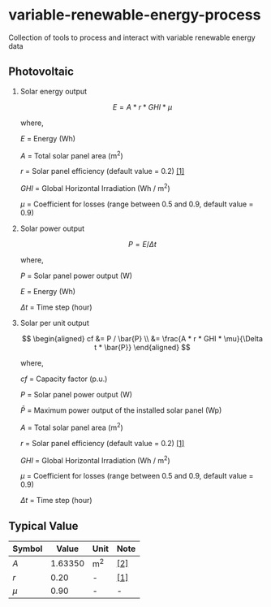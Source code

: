 # variable-renewable-energy-process

Collection of tools to process and interact with variable renewable energy data

## Photovoltaic

1. Solar energy output

    $$
    E = A * r * GHI * \mu
    $$

    where,

    $E$ = Energy (Wh)

    $A$ = Total solar panel area (m<sup>2</sup>)

    $r$ = Solar panel efficiency (default value = 0.2) [[1]][Energy Gov, 2022]

    $GHI$ = Global Horizontal Irradiation (Wh / m<sup>2</sup>)

    $\mu$ = Coefficient for losses (range between 0.5 and 0.9, default value = 0.9)

1. Solar power output

    $$
    P = E / \Delta t
    $$

    where,

    $P$ = Solar panel power output (W)

    $E$ = Energy (Wh)

    $\Delta t$ = Time step (hour)

1. Solar per unit output

    $$
    \begin{aligned}
    cf &= P / \bar{P}
    \\
    &= \frac{A * r * GHI * \mu}{\Delta t * \bar{P}}
    \end{aligned}
    $$

    where,

    $cf$ = Capacity factor (p.u.)

    $P$ = Solar panel power output (W)

    $\bar{P}$ = Maximum power output of the installed solar panel (Wp)

    $A$ = Total solar panel area (m<sup>2</sup>)

    $r$ = Solar panel efficiency (default value = 0.2) [[1]][Energy Gov, 2022]

    $GHI$ = Global Horizontal Irradiation (Wh / m<sup>2</sup>)

    $\mu$ = Coefficient for losses (range between 0.5 and 0.9, default value = 0.9)

    $\Delta t$ = Time step (hour)

## Typical Value

| Symbol    | Value         | Unit          | Note                                  |
| --------- | ------------- | --------------| ------------------------------------- |
| $A$       | 1.63350       | m<sup>2</sup> | [[2]][Osama Ayadi, 2022]              |
| $r$       | 0.20          | -             | [[1]][Energy Gov, 2022]               |
| $\mu$     | 0.90          | -             | -                                     |

[Osama Ayadi, 2022]: https://doi.org/10.1016/j.egyr.2022.06.121
[Energy Gov, 2022]: https://www.energy.gov/eere/solar/crystalline-silicon-photovoltaics-research

<!-- 1. Solar installed capacity relation with area -->

<!-- TODO: how to get installed capacity -->
<!-- TODO: read https://www.sciencedirect.com/science/article/pii/S2352484722012288 -->
